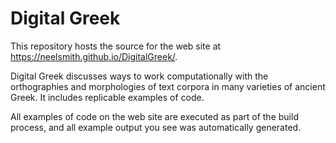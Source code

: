 
# Digital Greek

This repository hosts the source for the web site at <https://neelsmith.github.io/DigitalGreek/>.


Digital Greek discusses ways to work computationally with the orthographies and morphologies of text corpora in many varieties of ancient Greek.  It includes replicable examples of code.

All examples of code on the web site are executed as part of the build process, and all example output you see was automatically generated. 
